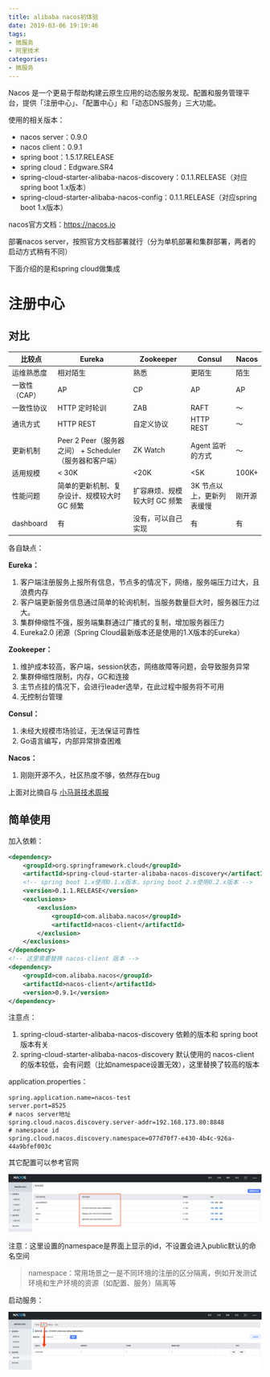 ```yaml
---
title: alibaba nacos初体验
date: 2019-03-06 19:19:46
tags: 
- 微服务
- 阿里技术
categories:
- 微服务
---
```


Nacos 是一个更易于帮助构建云原生应用的动态服务发现、配置和服务管理平台，提供「注册中心」、「配置中心」和「动态DNS服务」三大功能。

使用的相关版本：

- nacos server：0.9.0
- nacos client：0.9.1
- spring boot：1.5.17.RELEASE
- spring cloud：Edgware.SR4
- spring-cloud-starter-alibaba-nacos-discovery：0.1.1.RELEASE（对应spring boot 1.x版本）
- spring-cloud-starter-alibaba-nacos-config：0.1.1.RELEASE（对应spring boot 1.x版本）

nacos官方文档：https://nacos.io

部署nacos server，按照官方文档部署就行（分为单机部署和集群部署，两者的启动方式稍有不同）

下面介绍的是和spring cloud做集成

# 注册中心

## 对比

|比较点|Eureka|Zookeeper|Consul|Nacos|
|---|---|---|---|---|
|运维熟悉度|相对陌生|熟悉|更陌生|陌生|
|一致性（CAP）|AP|CP|AP|AP|
|一致性协议|HTTP 定时轮训|ZAB|RAFT|～|
|通讯方式|HTTP REST|自定义协议|HTTP REST|～|
|更新机制|Peer 2 Peer（服务器之间） + Scheduler（服务器和客户端）|ZK Watch|Agent 监听的方式|～|
|适用规模|< 30K|<20K|<5K|100K+|
|性能问题|简单的更新机制、复杂设计、规模较大时 GC 频繁  |扩容麻烦、规模较大时 GC 频繁 | 3K 节点以上，更新列表缓慢 |刚开源|
|dashboard|有|没有，可以自己实现|有|有|

各自缺点：

**Eureka：**

1. 客户端注册服务上报所有信息，节点多的情况下，网络，服务端压力过大，且浪费内存
2. 客户端更新服务信息通过简单的轮询机制，当服务数量巨大时，服务器压力过大。
3. 集群伸缩性不强，服务端集群通过广播式的复制，增加服务器压力
4. Eureka2.0 闭源（Spring Cloud最新版本还是使用的1.X版本的Eureka）

**Zookeeper：**

1. 维护成本较高，客户端，session状态，网络故障等问题，会导致服务异常
2. 集群伸缩性限制，内存，GC和连接
3. 主节点挂的情况下，会进行leader选举，在此过程中服务将不可用
4. 无控制台管理

**Consul：**

1. 未经大规模市场验证，无法保证可靠性
2. Go语言编写，内部异常排查困难

**Nacos：**

1. 刚刚开源不久，社区热度不够，依然存在bug

上面对比摘自与 [小马哥技术周报](https://github.com/mercyblitz/tech-weekly)

## 简单使用

加入依赖：

```xml
<dependency>
    <groupId>org.springframework.cloud</groupId>
    <artifactId>spring-cloud-starter-alibaba-nacos-discovery</artifactId>
    <!-- spring boot 1.x使用0.1.x版本，spring boot 2.x使用0.2.x版本 -->
    <version>0.1.1.RELEASE</version>
    <exclusions>
        <exclusion>
            <groupId>com.alibaba.nacos</groupId>
            <artifactId>nacos-client</artifactId>
        </exclusion>
    </exclusions>
</dependency>
<!-- 这里需要替换 nacos-client 版本 -->
<dependency>
    <groupId>com.alibaba.nacos</groupId>
    <artifactId>nacos-client</artifactId>
    <version>0.9.1</version>
</dependency>
```

注意点：

1. spring-cloud-starter-alibaba-nacos-discovery 依赖的版本和 spring boot 版本有关
2. spring-cloud-starter-alibaba-nacos-discovery 默认使用的 nacos-client 的版本较低，会有问题（比如namespace设置无效），这里替换了较高的版本

application.properties：

```properties
spring.application.name=nacos-test
server.port=8525
# nacos server地址
spring.cloud.nacos.discovery.server-addr=192.168.173.80:8848
# namespace id
spring.cloud.nacos.discovery.namespace=077d70f7-e430-4b4c-926a-44a9bfef003c
```

其它配置可以参考官网

![](/images/micro-service/nacos/namespace.png)

注意：这里设置的namespace是界面上显示的id，不设置会进入public默认的命名空间

> namespace：常用场景之一是不同环境的注册的区分隔离，例如开发测试环境和生产环境的资源（如配置、服务）隔离等

启动服务：

![](/images/micro-service/nacos/nacos服务发现.png)

